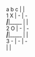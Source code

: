    a     b     c
      |     |     
1  X  |  -  |  -  
 _____|_____|_____
      |     |     
2  O  |  -  |  -  
 _____|_____|_____
      |     |     
3  -  |  -  |  -  
      |     |   
